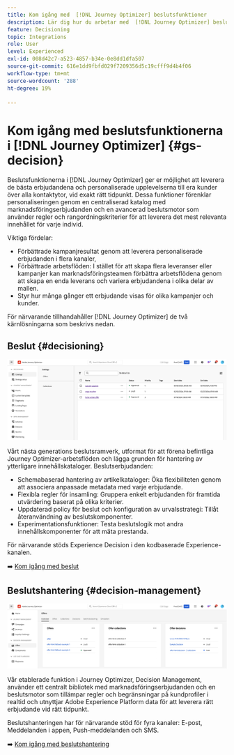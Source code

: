 ```yaml
---
title: Kom igång med  [!DNL Journey Optimizer] beslutsfunktioner
description: Lär dig hur du arbetar med  [!DNL Journey Optimizer] beslutsfunktioner.
feature: Decisioning
topic: Integrations
role: User
level: Experienced
exl-id: 008d42c7-a523-4857-b34e-0e8dd1dfa507
source-git-commit: 616e1dd9fbfd029f7209356d5c19cfff9d4b4f06
workflow-type: tm+mt
source-wordcount: '288'
ht-degree: 19%

---
```


# Kom igång med beslutsfunktionerna i [!DNL Journey Optimizer] {#gs-decision}

Beslutsfunktionerna i [!DNL Journey Optimizer] ger er möjlighet att leverera de bästa erbjudandena och personaliserade upplevelserna till era kunder över alla kontaktytor, vid exakt rätt tidpunkt. Dessa funktioner förenklar personaliseringen genom en centraliserad katalog med marknadsföringserbjudanden och en avancerad beslutsmotor som använder regler och rangordningskriterier för att leverera det mest relevanta innehållet för varje individ.

Viktiga fördelar:

* Förbättrade kampanjresultat genom att leverera personaliserade erbjudanden i flera kanaler,
* Förbättrade arbetsflöden: I stället för att skapa flera leveranser eller kampanjer kan marknadsföringsteamen förbättra arbetsflödena genom att skapa en enda leverans och variera erbjudandena i olika delar av mallen.
* Styr hur många gånger ett erbjudande visas för olika kampanjer och kunder.

För närvarande tillhandahåller [!DNL Journey Optimizer] de två kärnlösningarna som beskrivs nedan.

## Beslut {#decisioning}

![](assets/gs-decisioning.png)

Vårt nästa generations beslutsramverk, utformat för att förena befintliga Journey Optimizer-arbetsflöden och lägga grunden för hantering av ytterligare innehållskataloger. Beslutserbjudanden:

* Schemabaserad hantering av artikelkataloger: Öka flexibiliteten genom att associera anpassade metadata med varje erbjudande.
* Flexibla regler för insamling: Gruppera enkelt erbjudanden för framtida utvärdering baserat på olika kriterier.
* Uppdaterad policy för beslut och konfiguration av urvalsstrategi: Tillåt återanvändning av beslutskomponenter.
* Experimentationsfunktioner: Testa beslutslogik mot andra innehållskomponenter för att mäta prestanda.

För närvarande stöds Experience Decision i den kodbaserade Experience-kanalen.

➡️ [Kom igång med beslut](../experience-decisioning/gs-experience-decisioning.md)

## Beslutshantering {#decision-management}

![](assets/gs-decision-management.png)

Vår etablerade funktion i Journey Optimizer, Decision Management, använder ett centralt bibliotek med marknadsföringserbjudanden och en beslutsmotor som tillämpar regler och begränsningar på kundprofiler i realtid och utnyttjar Adobe Experience Platform data för att leverera rätt erbjudande vid rätt tidpunkt.

Beslutshanteringen har för närvarande stöd för fyra kanaler: E-post, Meddelanden i appen, Push-meddelanden och SMS.

➡️ [Kom igång med beslutshantering](../offers/get-started/starting-offer-decisioning.md)
